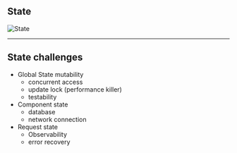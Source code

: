 ## State

![State](img/StateTypes.png)

---

## State challenges

- Global State mutability
  - concurrent access
  - update lock (performance killer)
  - testability
- Component state
  - database
  - network connection
- Request state
  - Observability
  - error recovery
